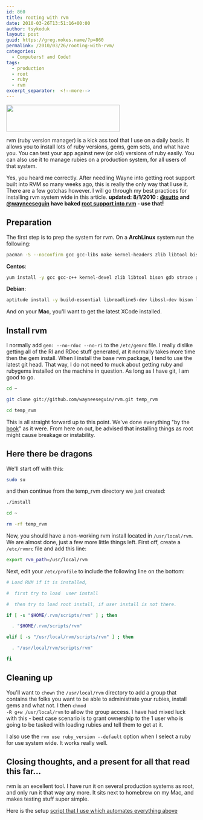 ```yaml
---
id: 860
title: rooting with rvm
date: 2010-03-26T13:51:16+00:00
author: tsykoduk
layout: post
guid: https://greg.nokes.name/?p=860
permalink: /2010/03/26/rooting-with-rvm/
categories:
  - Computers! and Code!
tags:
  - production
  - root
  - ruby
  - rvm
excerpt_separator:  <!--more-->
---
```

<a href="https://greg.nokes.name/binaries/2010/03/GrowlHelperApp-1.jpg"><img class="alignleft size-medium wp-image-15236" title="GrowlHelperApp-1" src="https://greg.nokes.name/binaries/2010/03/GrowlHelperApp-1-300x71.jpg" alt="" width="300" height="71" /></a>

rvm (ruby version manager) is a kick ass tool that I use on a daily basis. It allows you to install lots of ruby versions, gems, gem sets, and what have you. You can test your app against new (or old) versions of ruby easily. You can also use it to manage rubies on a production system, for all users of that system.

<!--more-->

Yes, you heard me correctly. After needling Wayne into getting root support built into RVM so many weeks ago, this is really the only way that I use it. There are a few gotchas however. I will go through my best practices for installing rvm system wide in this article.
<strong>updated: 8/1/2010 : <a href="http://twitter.com/sutto">@sutto</a> and <a href="http://twitter.com/wayneeseguin">@wayneeseguin</a> have baked </strong><strong><a href="http://rvm.beginrescueend.com/deployment/system-wide/">root support into rvm</a> - use that!</strong>

<h2>Preparation</h2>

The first step is to prep the system for rvm.
On a <strong>ArchLinux</strong> system run the following:

```bash
pacman -S --noconfirm gcc gcc-libs make kernel-headers zlib libtool bison gdb strace gettext openssl git readline
```

<strong>Centos</strong>:

```bash
yum install -y gcc gcc-c++ kernel-devel zlib libtool bison gdb strace gettext git rpm-build redhat-rpm-config zlib-devel openssl openssl-devel git readline-devel
```

<strong>Debian</strong>:

```bash
aptitude install -y build-essential libreadline5-dev libssl-dev bison libz-dev zlib1g zlib1g-dev libxml2 libxml2-dev libxslt-dev libssl-dev openssl git readline-devel
```

And on your <strong>Mac</strong>, you'll want to get the latest XCode installed.

<h2>Install rvm</h2>

I normally add <code>gem: --no-rdoc --no-ri</code> to the <code>/etc/gemrc</code> file. I really dislike getting all of the RI and RDoc stuff generated, at it normally takes more time then the gem install.
When I install the base rvm package, I tend to use the latest git head. That way, I do not need to muck about getting ruby and rubygems installed on the machine in question. As long as I have git, I am good to go.

```bash
cd ~

git clone git://github.com/wayneeseguin/rvm.git temp_rvm

cd temp_rvm
```

This is all straight forward up to this point. We've done everything "by the <a href="http://rvm.beginrescueend.com/">book</a>" as it were. From here on out, be advised that installing things as root might cause breakage or instability.

<h2>Here there be dragons</h2>

We'll start off with this:

```bash
sudo su
```

and then continue from the temp_rvm directory we just created:

```bash
./install

cd ~

rm -rf temp_rvm
```

Now, you should have a non-working rvm install located in <code>/usr/local/rvm</code>. We are almost done, just a few more little things left.
First off, create a <code>/etc/rvmrc</code> file and add this line:

```bash
export rvm_path=/usr/local/rvm
```

Next, edit your <code>/etc/profile</code> to include the following line on the bottom:

```bash
# Load RVM if it is installed,

#  first try to load  user install

#  then try to load root install, if user install is not there.

if [ -s "$HOME/.rvm/scripts/rvm" ] ; then

  . "$HOME/.rvm/scripts/rvm"

elif [ -s "/usr/local/rvm/scripts/rvm" ] ; then

  . "/usr/local/rvm/scripts/rvm"

fi
```

<h2>Cleaning up</h2>

You'll want to <code>chown</code> the <code>/usr/local/rvm</code> directory to add a group that contains the folks you want to be able to administrate your rubies, install gems and what not. I then <code>chmod -R g+w /usr/local/rvm</code> to allow the group access. I have had mixed luck with this - best case scenario is to grant ownership to the 1 user who is going to be tasked with loading rubies and tell them to get at it.

I also use the <code>rvm use  ruby_version --default</code> option when I select a ruby for use system wide. It works really well.

<h2>Closing thoughts, and a present for all that read this far...</h2>

rvm is an excellent tool. I have run it on several production systems as root, and only run it that way any more. It sits next to homebrew on my Mac, and makes testing stuff super simple.

Here is the setup [script that I use which automates everything above](http://gist.github.com/418634.js?file=rvm_systemizer_setup)